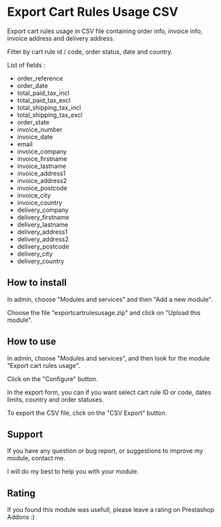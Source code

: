 # Export Cart Rules Usage CSV

Export cart rules usage in CSV file containing order info, invoice info, invoice address and delivery address.

Filter by cart rule id / code, order status, date and country.

List of fields :
* order_reference
* order_date
* total_paid_tax_incl
* total_paid_tax_excl
* total_shipping_tax_incl
* total_shipping_tax_excl
* order_state
* invoice_number
* invoice_date
* email
* invoice_company
* invoice_firstname
* invoice_lastname
* invoice_address1
* invoice_address2
* invoice_postcode
* invoice_city
* invoice_country
* delivery_company
* delivery_firstname
* delivery_lastname
* delivery_address1
* delivery_address2
* delivery_postcode
* delivery_city
* delivery_country


## How to install

In admin, choose "Modules and services" and then "Add a new module". 

Choose the file "exportcartrulesusage.zip" and click on "Upload this module".

## How to use

In admin, choose "Modules and services", and then look for the module "Export cart rules usage".
 
Click on the "Configure" button. 

In the export form, you can if you want select cart rule ID or code, dates limits, country and order statuses.
 
To export the CSV file, click on the "CSV Export" button. 


## Support

If you have any question or bug report, or suggestions to improve my module, contact me.

I will do my best to help you with your module.


## Rating

If you found this module was usefull, please leave a rating on Prestashop Addons :)